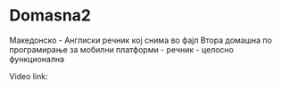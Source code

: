 # Domasna2
Македонско - Англиски речник кој снима во фајл
Втора домашна по програмирање за мобилни платформи - речник - целосно функционална

Video link:
